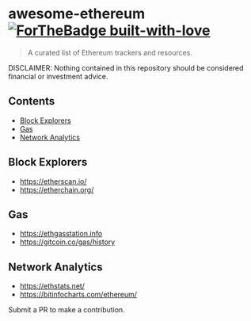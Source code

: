 # awesome-ethereum [![ForTheBadge built-with-love](http://ForTheBadge.com/images/badges/built-with-love.svg)](https://GitHub.com/Naereen/)


> A curated list of Ethereum trackers and resources.

DISCLAIMER: Nothing contained in this repository should be considered financial or investment advice.


## Contents
- [Block Explorers](#block-explorers)
- [Gas](#gas)
- [Network Analytics](#network-analytics)


## Block Explorers
- https://etherscan.io/
- https://etherchain.org/

## Gas
- https://ethgasstation.info
- https://gitcoin.co/gas/history

## Network Analytics
- https://ethstats.net/
- https://bitinfocharts.com/ethereum/


Submit a PR to make a contribution. 
